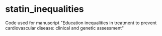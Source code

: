 # statin_inequalities
Code used for manuscript "Education inequalities in treatment to prevent cardiovascular disease: clinical and genetic assessment"
